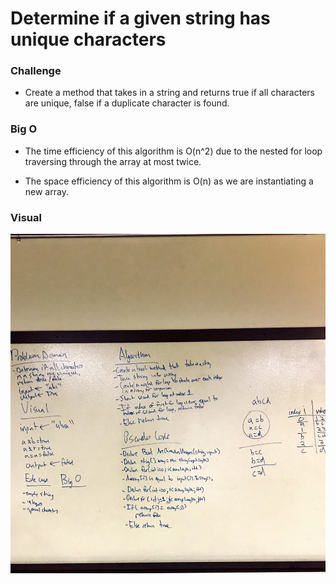 # Determine if a given string has unique characters

### Challenge

- Create a method that takes in a string and returns true if all characters are unique, false if a duplicate character is found.

### Big O

- The time efficiency of this algorithm is O(n^2) due to the nested for loop traversing through the array at most twice.

- The space efficiency of this algorithm is O(n) as we are instantiating a new array.

### Visual
![SCREENSHOT](https://github.com/ntibbals/data-structures-and-algorithms/blob/master/Challenges/Are_Characters_Unique/whiteboard.JPG)
